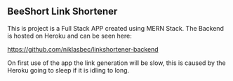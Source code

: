 ## BeeShort Link Shortener

This is project is a Full Stack APP created using MERN Stack.
The Backend is hosted on Heroku and can be seen here:

https://github.com/niklasbec/linkshortener-backend

On first use of the app the link generation will be slow, this is caused by the Heroku going to sleep if it is idling to long.

